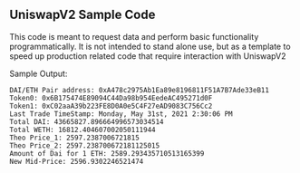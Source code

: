## UniswapV2 Sample Code
This code is meant to request data and perform basic functionality programmatically.  It is not intended to stand alone use, but as a template to speed up production related code that require interaction with UniswapV2

Sample Output:
```
DAI/ETH Pair address: 0xA478c2975Ab1Ea89e8196811F51A7B7Ade33eB11
Token0: 0x6B175474E89094C44Da98b954EedeAC495271d0F
Token1: 0xC02aaA39b223FE8D0A0e5C4F27eAD9083C756Cc2
Last Trade TimeStamp: Monday, May 31st, 2021 2:30:06 PM
Total DAI: 43665827.896664996573034514
Total WETH: 16812.404607002050111944
Theo Price_1: 2597.2387006721815
Theo Price_2: 2597.238700672181125015
Amount of Dai for 1 ETH: 2589.293435710513165399
New Mid-Price: 2596.9302246521474
```